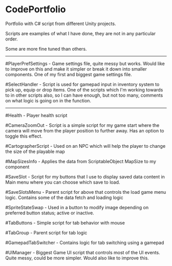 # CodePortfolio
Portfolio with C# script from different Unity projects.

Scripts are examples of what I have done, they are not in any particular order. 

Some are more fine tuned than others.

___
#PlayerPrefSettings - Game settings file, quite messy but works. Would like to improve on this and make it simpler or break it down into smaller components. One of my first and biggest game settings file.

#SelectHandler - Script is used for gamepad input in inventory system to pick up, equip or drop items. One of the scripts which I'm working towards to in other scripts also, so I can have enough, but not too many, comments on what logic is going on in the function.

___
#Health - Player health script

#CameraZoomOut - Script is a simple script for my game start where the camera will move from the player position to further away. Has an option to toggle this effect.

#CartographerScript - Used on an NPC which will help the player to change the size of the playable map

#MapSizesInfo - Applies the data from ScriptableObject MapSize to my component

#SaveSlot - Script for my buttons that I use to display saved data content in Main menu where you can choose which save to load.

#SaveSlotsMenu - Parent script for above that controls the load game menu logic. Contains some of the data fetch and loading logic

#SpriteStateSwap - Used in a button to modify image depending on preferred button status; active or inactive.

#TabButtons - Simple script for tab behavior with mouse

#TabGroup - Parent script for tab logic

#GamepadTabSwitcher - Contains logic for tab switching using a gamepad

#UIManager - Biggest Game UI script that controls most of the UI events. Quite messy, could be more simpler. Would also like to improve this.
